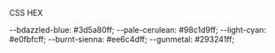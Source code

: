 CSS HEX

--bdazzled-blue: #3d5a80ff;
--pale-cerulean: #98c1d9ff;
--light-cyan: #e0fbfcff;
--burnt-sienna: #ee6c4dff;
--gunmetal: #293241ff;
